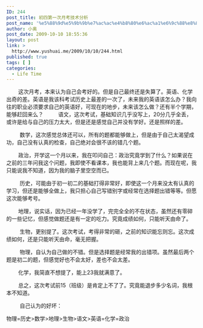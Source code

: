 ```yaml
---
ID: 244
post_title: 初四第一次月考技术分析
post_name: '%e5%88%9d%e5%9b%9b%e7%ac%ac%e4%b8%80%e6%ac%a1%e6%9c%88%e8%80%83%e6%8a%80%e6%9c%af%e5%88%86%e6%9e%90'
author: 小奥
post_date: 2009-10-10 18:55:36
layout: post
link: >
  http://www.yushuai.me/2009/10/10/244.html
published: true
tags: [ ]
categories:
  - Life Time
---
```

        这次月考，本来认为自己会考好的。但是自己最终还是失算了。英语、化学出奇的差。英语是我该科考试历史上最差的一次了，未来我的英语该怎么办？我向往的职业必须要求自己的英语好，可现在的地步，未来该怎么做？还有半个学期，能够赶回来么？
         语文，这次考试，基础知识几乎没写上，20分几乎全丢，或许是给与自己的压力太大，但是还是感觉自己并没有学好。还是照样的差。

         数学，这次感觉总体还可以，所有的题都能够做上，但是由于自己太渴望成功，自己没有认真的检查，自己绝对会很不该的错几个题。

        政治，开学这一个月以来，我在叩问自己：政治究竟学到了什么？如果说在之前的三年问我这个问题，我即使不看课本，我也能背上来几个题。而现在呢，我只能说我不知道，因为我的脑子里空空而已。

         历史，可能由于初一初二的基础打得非常好，即使这一个月来没太有认真的学习，但还是能够全做上，我只担心自己写错别字或经常在选择题出错等等。但愿这次能够考号。

        地理，说实话，因为已经一年没学了，完完全全的不在状态，虽然还有零碎的一些记忆，但感觉做题还是有一定的吃力。究竟成绩如何，只能听天由命了。

         生物，更别提了。这次考试，考得非常的砸，之前的知识能忘则忘。这次成绩如何，还是只能听天由命，毫无把握。

         物理，自认为自己做的不错。但是选择题是经常我的出错项。虽然最后两个题是初二的题，但感觉好也不会太好，差也不会太差。

        化学，我简直不想提了，能上23我就满意了。

        总之，这次考试前15（班级）是肯定上不了了。究竟能退步多少名词，我根本不知道。

         自己认为的好坏：

物理=历史&gt;数学&gt;地理&gt;生物&gt;语文&gt;英语=化学=政治
